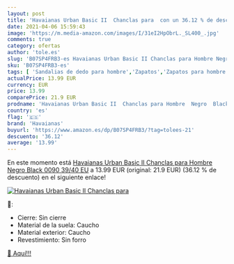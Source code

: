 ```yaml
---
layout: post
title: 'Havaianas Urban Basic II  Chanclas para  con un 36.12 % de descuento'
date: 2021-04-06 15:59:43
image: 'https://m.media-amazon.com/images/I/31eI2HpObrL._SL400_.jpg'
comments: true
category: ofertas
author: 'tole.es'
slug: 'B07SP4FRB3-es Havaianas Urban Basic II Chanclas para Hombre Negro Black...'
sku: 'B07SP4FRB3-es'
tags: [ 'Sandalias de dedo para hombre','Zapatos','Zapatos para hombre','Zapatos y complementos','chanclas','havaianas', ]
actualPrice: 13.99 EUR
currency: EUR
price: 13.99
comparePrice: 21.9 EUR
prodname: 'Havaianas Urban Basic II  Chanclas para Hombre  Negro  Black 0090   39/40 EU'
country: 'es'
flag: '🇪🇸'
brand: 'Havaianas'
buyurl: 'https://www.amazon.es/dp/B07SP4FRB3/?tag=tolees-21'
descuento: '36.12'
average: '13.99'
---
```


En este momento está [Havaianas Urban Basic II  Chanclas para Hombre  Negro  Black 0090   39/40 EU](https://www.amazon.es/dp/B07SP4FRB3/?tag=tolees-21) a 13.99 EUR (original: 21.9 EUR) (36.12 %  de descuento) en el siguiente enlace!

[![Havaianas Urban Basic II  Chanclas para ](https://m.media-amazon.com/images/I/31eI2HpObrL._SL400_.jpg)](https://www.amazon.es/dp/B07SP4FRB3/?tag=tolees-21)

🔎:

- Cierre: Sin cierre
- Material de la suela: Caucho
- Material exterior: Caucho
- Revestimiento: Sin forro

[🛒 Aquí!!!](https://www.amazon.es/dp/B07SP4FRB3/?tag=tolees-21)
